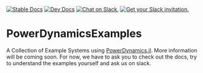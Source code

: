 [![Stable Docs](https://img.shields.io/badge/docs-stable-blue.svg)](https://juliaenergy.github.io/PowerDynamics.jl/stable/)
[![Dev Docs](https://img.shields.io/badge/docs-dev-blue.svg)](https://juliaenergy.github.io/PowerDynamics.jl/dev/)
[![Chat on Slack.](https://img.shields.io/badge/chat%20on-slack-yellow.svg)](https://julialang.slack.com/messages/CDAGL4T09/)
[![Get your Slack invitation.](https://img.shields.io/badge/get%20invitation-slack-yellow.svg)](https://slackinvite.julialang.org/)

# PowerDynamicsExamples

A Collection of Example Systems using [PowerDynamics.jl](https://github.com/JuliaEnergy/PowerDynamics.jl).
More information will be coming soon.
For now, we have to ask you to check out the docs,
try to understand the examples yourself
and ask us on slack.
